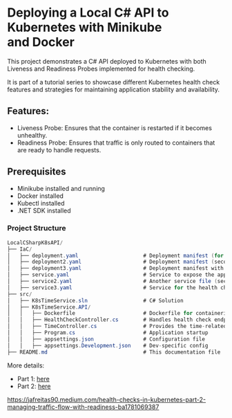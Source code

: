 # Deploying a Local C# API to Kubernetes with Minikube and Docker

This project demonstrates a C# API deployed to Kubernetes with both Liveness and Readiness Probes implemented for health checking.

It is part of a tutorial series to showcase different Kubernetes health check features and strategies for maintaining application stability and availability.

## Features:

- Liveness Probe: Ensures that the container is restarted if it becomes unhealthy.
- Readiness Probe: Ensures that traffic is only routed to containers that are ready to handle requests.

## Prerequisites

- Minikube installed and running
- Docker installed
- Kubectl installed
- .NET SDK installed

### Project Structure

```c#
LocalCSharpK8sAPI/
├── IaC/
│   ├── deployment.yaml                     # Deployment manifest (for basic app)
│   ├── deployment2.yaml                    # Deployment manifest (second version)
│   ├── deployment3.yaml                    # Deployment manifest with health checks
│   ├── service.yaml                        # Service to expose the app
│   ├── service2.yaml                       # Another service file (second version)
│   ├── service3.yaml                       # Service for the health check demo
├── src/
│   ├── K8sTimeService.sln                  # C# Solution
│   ├── K8sTimeService.API/
│   │   ├── Dockerfile                      # Dockerfile for containerizing the API
│   │   ├── HealthCheckController.cs        # Handles health check endpoint
│   │   ├── TimeController.cs               # Provides the time-related functionality
│   │   ├── Program.cs                      # Application startup
│   │   ├── appsettings.json                # Configuration file
│   │   ├── appsettings.Development.json    # Dev-specific config
├── README.md                               # This documentation file


```

More details:
- Part 1: <a href="https://jafreitas90.medium.com/health-checks-in-kubernetes-part-1-managing-traffic-flow-with-liveness-dc44b6136081" target="_blank">here</a>
- Part 2: <a href="https://jafreitas90.medium.com/health-checks-in-kubernetes-part-1-managing-traffic-flow-with-liveness-dc44b6136081" target="_blank">here</a>


https://jafreitas90.medium.com/health-checks-in-kubernetes-part-2-managing-traffic-flow-with-readiness-ba1781069387
